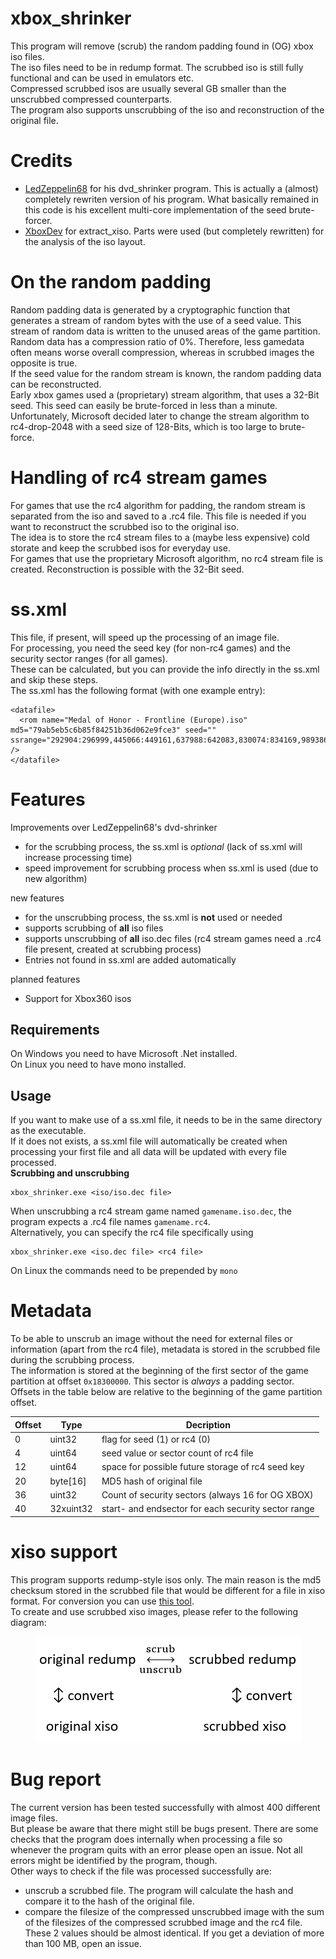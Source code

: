 # xbox_shrinker
This program will remove (scrub) the random padding found in (OG) xbox iso files.  
The iso files need to be in redump format.
The scrubbed iso is still fully functional and can be used in emulators etc.  
Compressed scrubbed isos are usually several GB smaller than the unscrubbed compressed counterparts.  
The program also supports unscrubbing of the iso and reconstruction of the original file.

# Credits
* [LedZeppelin68](https://github.com/LedZeppelin68/dvd-shrinker) for his dvd_shrinker program. This is actually a (almost) completely rewriten version of his program. What basically remained in this code is his excellent multi-core implementation of the seed brute-forcer.
* [XboxDev](https://github.com/XboxDev/extract-xiso) for extract_xiso. Parts were used (but completely rewritten) for the analysis of the iso layout. 

# On the random padding
Random padding data is generated by a cryptographic function that generates a stream of random bytes with the use of a seed value. This stream of random data is written to the unused areas of the game partition.  
Random data has a compression ratio of 0%. Therefore, less gamedata often means worse overall compression, whereas in scrubbed images the opposite is true.  
If the seed value for the random stream is known, the random padding data can be reconstructed.  
Early xbox games used a (proprietary) stream algorithm, that uses a 32-Bit seed. This seed can easily be brute-forced in less than a minute. Unfortunately, Microsoft decided later to change the stream algorithm to rc4-drop-2048 with a seed size of 128-Bits, which is too large to brute-force.

# Handling of rc4 stream games

For games that use the rc4 algorithm for padding, the random stream is separated from the iso and saved to a .rc4 file. This file is needed if you want to reconstruct the scrubbed iso to the original iso.  
The idea is to store the rc4 stream files to a (maybe less expensive) cold storate and keep the scrubbed isos for everyday use.  
For games that use the proprietary Microsoft algorithm, no rc4 stream file is created. Reconstruction is possible with the 32-Bit seed.

# ss.xml  
This file, if present, will speed up the processing of an image file.  
For processing, you need the seed key (for non-rc4 games) and the security sector ranges (for all games).  
These can be calculated, but you can provide the info directly in the ss.xml and skip these steps.  
The ss.xml has the following format (with one example entry):  
```
<datafile>
  <rom name="Medal of Honor - Frontline (Europe).iso" md5="79ab5eb5c6b85f84251b36d062e9fce3" seed="" ssrange="292904:296999,445066:449161,637988:642083,830074:834169,989386:993481,1145254:1149349,1295804:1299899,1452676:1456771,1984150:1988245,2296762:2300857,2444274:2448369,2598770:2602865,2760160:2764255,2912312:2916407,3067248:3071343,3300562:3304657" />
</datafile>
```

# Features
Improvements over LedZeppelin68's dvd-shrinker
* for the scrubbing process, the ss.xml is *optional* (lack of ss.xml will increase processing time)
* speed improvement for scrubbing process when ss.xml is used (due to new algorithm)

new features
* for the unscrubbing process, the ss.xml is **not** used or needed
* supports scrubbing of **all** iso files
* supports unscrubbing of **all** iso.dec files (rc4 stream games need a .rc4 file present, created at scrubbing process)
* Entries not found in ss.xml are added automatically

planned features
* Support for Xbox360 isos

## Requirements
On Windows you need to have Microsoft .Net installed.  
On Linux you need to have mono installed.

## Usage  
If you want to make use of a ss.xml file, it needs to be in the same directory as the executable.  
If it does not exists, a ss.xml file will automatically be created when processing your first file and all data will be updated with every file processed.  
**Scrubbing and unscrubbing**
```
xbox_shrinker.exe <iso/iso.dec file>
```
When unscrubbing a rc4 stream game named `gamename.iso.dec`, the program expects a .rc4 file names `gamename.rc4`.  
Alternatively, you can specify the rc4 file specifically using
```
xbox_shrinker.exe <iso.dec file> <rc4 file>
```
On Linux the commands need to be prepended by `mono`

# Metadata
To be able to unscrub an image without the need for external files or information (apart from the rc4 file), metadata is stored in the scrubbed file during the scrubbing process.  
The information is stored at the beginning of the first sector of the game partition at offset `0x18300000`. This sector is *always* a padding sector.  
Offsets in the table below are relative to the beginning of the game partition offset.

| Offset | Type      | Decription                                                  |
|--------|-----------|-------------------------------------------------------------|
| 0      | uint32    | flag for seed (1) or rc4 (0)                                |
| 4      | uint64    | seed value or sector count of rc4 file                      |
| 12     | uint64    | space for possible future storage of rc4 seed key           |
| 20     | byte\[16\]| MD5 hash of original file                                   |
| 36     | uint32    | Count of security sectors (always 16 for OG XBOX)           |
| 40     | 32xuint32 | start- and endsector for each security sector range         |

# xiso support  
This program supports redump-style isos only. The main reason is the md5 checksum stored in the scrubbed file that would be different for a file in xiso format.
For conversion you can use [this tool](https://github.com/Qubits01/redump2xiso).  
To create and use scrubbed xiso images, please refer to the following diagram:
<p align="center">
<img src="pics/xiso.png">
</p>

# Bug report
The current version has been tested successfully with almost 400 different image files.  
But please be aware that there might still be bugs present. There are some checks that the program does internally when processing a file so whenever the program quits with an error please open an issue. Not all errors might be identified by the program, though.  
Other ways to check if the file was processed successfully are:
* unscrub a scrubbed file. The program will calculate the hash and compare it to the hash of the original file.
* compare the filesize of the compressed unscrubbed image with the sum of the filesizes of the compressed scrubbed image and the rc4 file. These 2 values should be almost identical. If you get a deviation of more than 100 MB, open an issue.
